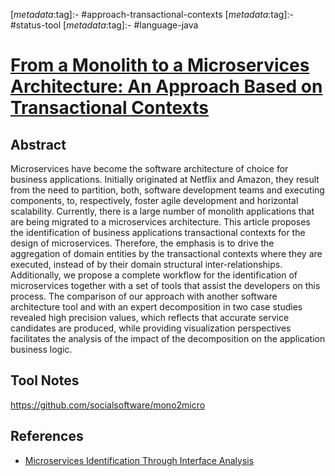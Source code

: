<!-- deno-fmt-ignore-start -->

[_metadata_:tag]:- #approach-transactional-contexts
[_metadata_:tag]:- #status-tool
[_metadata_:tag]:- #language-java

<!-- deno-fmt-ignore-end -->

# [From a Monolith to a Microservices Architecture: An Approach Based on Transactional Contexts](https://doi.org/10.1007/978-3-030-29983-5_3)

## Abstract

Microservices have become the software architecture of choice for business
applications. Initially originated at Netflix and Amazon, they result from the
need to partition, both, software development teams and executing components,
to, respectively, foster agile development and horizontal scalability.
Currently, there is a large number of monolith applications that are being
migrated to a microservices architecture. This article proposes the
identification of business applications transactional contexts for the design of
microservices. Therefore, the emphasis is to drive the aggregation of domain
entities by the transactional contexts where they are executed, instead of by
their domain structural inter-relationships. Additionally, we propose a complete
workflow for the identification of microservices together with a set of tools
that assist the developers on this process. The comparison of our approach with
another software architecture tool and with an expert decomposition in two case
studies revealed high precision values, which reflects that accurate service
candidates are produced, while providing visualization perspectives facilitates
the analysis of the impact of the decomposition on the application business
logic.

## Tool Notes

https://github.com/socialsoftware/mono2micro

## References

- [Microservices Identification Through Interface Analysis](./microservices-identification-through-interface-analysis.md)
